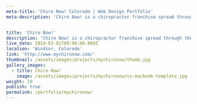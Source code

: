```yaml
---
meta-title: 'Chiro Now! Colorado | Web Design Portfolio'
meta-description: 'Chiro Now! is a chiropractor franchise spread through the front range of Colorado. They offer affordable chiropractic care without scheduling an appointment.'


title: 'Chiro Now!'
description: 'Chiro Now! is a chiropractor franchise spread through the front range of Colorado. They offer affordable chiropractic care without scheduling an appointment.'
live_date: 2014-03-01T00:00:00.000Z
location: 'Windsor, Colorado'
link: 'http://www.mychironow.com/'
thumbnail: /assets/images/projects/mychironow/thumb.jpg
gallery_images:
  - title: Chiro Now!
    image: /assets/images/projects/mychironow/vs-macbook-template.jpg
weight: 19
publish: true
permalink: /portfolio/mychironow/
---
```

